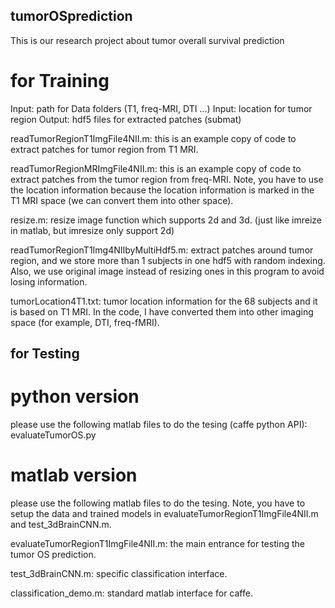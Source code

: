 ## tumorOSprediction
This is our research project about tumor overall survival prediction

# for Training
Input: path for Data folders (T1, freq-MRI, DTI ...)
Input: location for tumor region
Output: hdf5 files for extracted patches (submat)

readTumorRegionT1ImgFile4NII.m: this is an example copy of code to extract patches for tumor region from T1 MRI.

readTumorRegionMRImgFile4NII.m: this is an example copy of code to extract patches from the tumor region from freq-MRI. Note, you have to use the location information because the location information is marked in the T1 MRI space (we can convert them into other space).

resize.m: resize image function which supports 2d and 3d. (just like imreize in matlab, but imresize only support 2d)

readTumorRegionT1Img4NIIbyMultiHdf5.m: extract patches around tumor region, and we store more than 1 subjects in one hdf5 with random indexing. Also, we use original image instead of resizing ones in this program to avoid losing information. 

tumorLocation4T1.txt: tumor location information for the 68 subjects and it is based on T1 MRI. In the code, I have converted them into other imaging space (for example, DTI, freq-fMRI).

## for Testing

# python version
please use the following matlab files to do the tesing (caffe python API): evaluateTumorOS.py


# matlab version
please use the following matlab files to do the tesing. Note, you have to setup the data and trained models in evaluateTumorRegionT1ImgFile4NII.m and test_3dBrainCNN.m.

evaluateTumorRegionT1ImgFile4NII.m: the main entrance for testing the tumor OS prediction.

test_3dBrainCNN.m: specific classification interface.

classification_demo.m: standard matlab interface for caffe.
